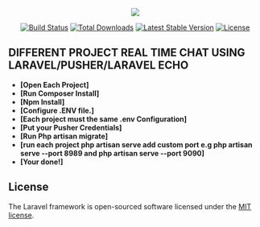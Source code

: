 <p align="center"><img src="https://laravel.com/assets/img/components/logo-laravel.svg"></p>

<p align="center">
<a href="https://travis-ci.org/laravel/framework"><img src="https://travis-ci.org/laravel/framework.svg" alt="Build Status"></a>
<a href="https://packagist.org/packages/laravel/framework"><img src="https://poser.pugx.org/laravel/framework/d/total.svg" alt="Total Downloads"></a>
<a href="https://packagist.org/packages/laravel/framework"><img src="https://poser.pugx.org/laravel/framework/v/stable.svg" alt="Latest Stable Version"></a>
<a href="https://packagist.org/packages/laravel/framework"><img src="https://poser.pugx.org/laravel/framework/license.svg" alt="License"></a>
</p>

## DIFFERENT PROJECT REAL TIME CHAT USING LARAVEL/PUSHER/LARAVEL ECHO



- **[Open Each Project]**
- **[Run Composer Install]**
- **[Npm Install]**
- **[Configure .ENV file.]**
- **[Each project must the same .env Configuration]**
- **[Put your Pusher Credentials]**
- **[Run Php artisan migrate]**
- **[run each project php artisan serve add custom port e.g php artisan serve --port 8989 and php artisan serve --port 9090]**
- **[Your done!]**

## License

The Laravel framework is open-sourced software licensed under the [MIT license](https://opensource.org/licenses/MIT).
